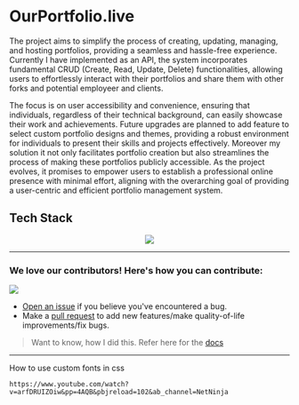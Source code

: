 # OurPortfolio.live

The project aims to simplify the process of creating, updating, managing, and hosting portfolios, providing a seamless and hassle-free experience. Currently I have implemented as an API, the system incorporates fundamental CRUD (Create, Read, Update, Delete) functionalities, allowing users to effortlessly interact with their portfolios and share them with other forks and potential employeer and clients. 

The focus is on user accessibility and convenience, ensuring that individuals, regardless of their technical background, can easily showcase their work and achievements. Future upgrades are planned to add feature to select custom portfolio designs and themes, providing a robust environment for individuals to present their skills and projects effectively. Moreover my solution it not only facilitates portfolio creation but also streamlines the process of making these portfolios publicly accessible. As the project evolves, it promises to empower users to establish a professional online presence with minimal effort, aligning with the overarching goal of providing a user-centric and efficient portfolio management system. 

## Tech Stack
<p align="center">
  <a href="https://skillicons.dev">
    <img src="https://skillicons.dev/icons?i=mongodb,express,nodejs,react,tailwind&perline=7" />
  </a>
</p>

******************************************************************************************

<!-- ## Setup
```
``` -->


<!-- ### Currently there are 2 contributors for this repository. Feel free to contribute! -->
### We love our contributors! Here's how you can contribute:



<a href="https://github.com/Tanu-N-Prabhu/Python/graphs/contributors">
  <!-- <img src="https://contrib.rocks/image?repo=Tanu-N-Prabhu/Python" /> -->
  <img src="https://contrib.rocks/image?repo=mohdfaizan5/OurPortfolio.live" />
</a>

- [Open an issue](https://github.com/mohdfaizan/OurPortfolio.live/issues) if you believe you've encountered a bug.
- Make a [pull request](https://github.com/mohdfaizan/OurPortfolio.live/pull) to add new features/make quality-of-life improvements/fix bugs.


> Want to know, how I did this. Refer here for the [docs](https://github.com/Tanu-N-Prabhu/myWebsite.io/blob/master/Docs/Displaying%20Contributors%20Image%20on%20README%20files%20with%20no%20Pain!.md)


---


How to use custom fonts in css
```
https://www.youtube.com/watch?v=arfDRUIZOiw&pp=4AQB&pbjreload=102&ab_channel=NetNinja
```